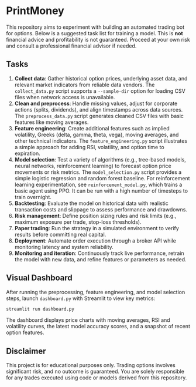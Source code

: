# PrintMoney

This repository aims to experiment with building an automated trading bot for options. Below is a suggested task list for training a model. This is **not** financial advice and profitability is not guaranteed. Proceed at your own risk and consult a professional financial advisor if needed.

## Tasks

1. **Collect data**: Gather historical option prices, underlying asset data, and relevant market indicators from reliable data vendors. The `collect_data.py` script supports a `--sample-dir` option for loading CSV files when network access is unavailable.
2. **Clean and preprocess**: Handle missing values, adjust for corporate actions (splits, dividends), and align timestamps across data sources. The `preprocess_data.py` script generates cleaned CSV files with basic features like moving averages.
3. **Feature engineering**: Create additional features such as implied volatility, Greeks (delta, gamma, theta, vega), moving averages, and other technical indicators. The `feature_engineering.py` script illustrates a simple approach for adding RSI, volatility, and option time to expiration.
4. **Model selection**: Test a variety of algorithms (e.g., tree-based models, neural networks, reinforcement learning) to forecast option price movements or risk metrics. The `model_selection.py` script provides a simple logistic regression and random forest baseline. For reinforcement learning experimentation, see `reinforcement_model.py`, which trains a basic agent using PPO. It can be run with a high number of timesteps to train overnight.
5. **Backtesting**: Evaluate the model on historical data with realistic transaction costs and slippage to assess performance and drawdowns.
6. **Risk management**: Define position sizing rules and risk limits (e.g., maximum exposure per trade, stop-loss thresholds).
7. **Paper trading**: Run the strategy in a simulated environment to verify results before committing real capital.
8. **Deployment**: Automate order execution through a broker API while monitoring latency and system reliability.
9. **Monitoring and iteration**: Continuously track live performance, retrain the model with new data, and refine features or parameters as needed.

## Visual Dashboard

After running the preprocessing, feature engineering, and model selection steps,
launch `dashboard.py` with Streamlit to view key metrics:

```bash
streamlit run dashboard.py
```

The dashboard displays price charts with moving averages, RSI and volatility
curves, the latest model accuracy scores, and a snapshot of recent option
features.

## Disclaimer

This project is for educational purposes only. Trading options involves significant risk, and no outcome is guaranteed. You are solely responsible for any trades executed using code or models derived from this repository.
